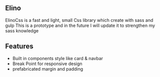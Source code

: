 ## Elino 

ElinoCss is  a fast and light, small Css library which create with sass and gulp
This is a prototype and in the future I will update it to strengthen my sass knowledge

## Features

- Built in components style like card & navbar
- Break Point for responsive design
- prefabricated margin and padding
